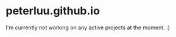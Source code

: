 peterluu.github.io
==================

I'm currently not working on any active projects at the moment. :)